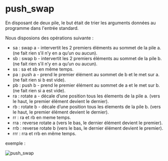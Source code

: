# push_swap

En disposant de deux pile, le but était de trier les arguments données au programme dans l'entrée standard.

Nous disposions des opérations suivante :

* sa : swap a - intervertit les 2 premiers éléments au sommet de la pile a.
  (ne fait rien s’il n’y en a qu’un ou aucun).
* sb : swap b - intervertit les 2 premiers éléments au sommet de la pile b.
  (ne fait rien s’il n’y en a qu’un ou aucun).
* ss : sa et sb en même temps.
* pa : push a - prend le premier élément au sommet de b et le met sur a.
  (ne fait rien si b est vide).
* pb : push b - prend le premier élément au sommet de a et le met sur b.
  (ne fait rien si a est vide).
* ra : rotate a - décale d’une position tous les élements de la pile a.
  (vers le haut, le premier élément devient le dernier).
* rb : rotate b - décale d’une position tous les élements de la pile b.
  (vers le haut, le premier élément devient le dernier).
* rr : ra et rb en meme temps.
* rra : reverse rotate a
  (vers le bas, le dernier élément devient le premier).
* rrb : reverse rotate b
  (vers le bas, le dernier élément devient le premier).
* rrr : rra et rrb en même temps.

exemple :

![push_swap](/images/push_swap1.png)
